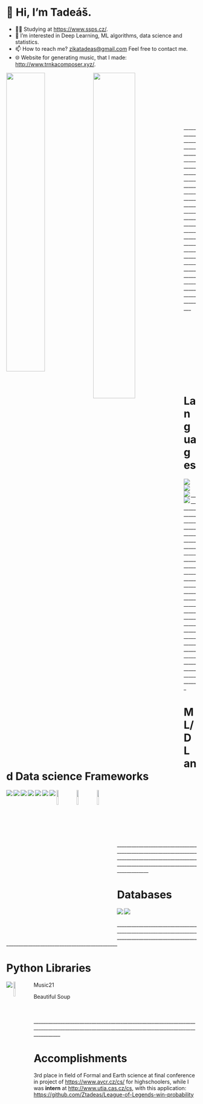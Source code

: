 # 👋 Hi, I’m Tadeáš.
- 🧑‍🎓 Studying at https://www.ssps.cz/.
- 👀 I’m interested in Deep Learning, ML algorithms, data science
and statistics.
- 📫 How to reach me? zikatadeas@gmail.com  Feel free to contact me.
- 🌐 Website for generating music, that I made: http://www.trnkacomposer.xyz/.

<!---
Ztadeas/Ztadeas is a ✨ special ✨ repository because its `README.md` (this file) appears on your GitHub profile.
You can click the Preview link to take a look at your changes.
--->
<img align="left" width="45%" src="https://github-readme-stats.vercel.app/api/?username=Ztadeas&show_icons=true&theme=radical&layout=compact" />

<img align="left" width="47%" src="https://github-readme-stats.vercel.app/api/top-langs/?username=Ztadeas&layout=compact"/>


\
\
\
\
\
\
\
\
\_______________________________________________________________________________________________________________________________________________ㅤㅤㅤㅤㅤㅤㅤㅤㅤㅤㅤㅤㅤㅤㅤㅤㅤㅤㅤ
# Languages

<img align="left" src="https://img.shields.io/badge/python-3670A0?style=for-the-badge&logo=python&logoColor=ffdd54" />
<img align="left" src="https://img.shields.io/badge/c%23-%23239120.svg?style=for-the-badge&logo=c-sharp&logoColor=white" />
<img align="left" src="https://img.shields.io/badge/html5-%23E34F26.svg?style=for-the-badge&logo=html5&logoColor=white" />
<img align="left" src="https://img.shields.io/badge/css3-%231572B6.svg?style=for-the-badge&logo=css3&logoColor=white" />



\
\
\_________________________________________________________________________________________________________________________________________________

# ML/DL and Data science Frameworks

<img align="left" src="https://img.shields.io/badge/Keras-%23D00000.svg?style=for-the-badge&logo=Keras&logoColor=white" />
<img align="left" src="https://img.shields.io/badge/Matplotlib-%23ffffff.svg?style=for-the-badge&logo=Matplotlib&logoColor=black" />
<img align="left" src="https://img.shields.io/badge/numpy-%23013243.svg?style=for-the-badge&logo=numpy&logoColor=white" />
<img align="left" src="https://img.shields.io/badge/pandas-%23150458.svg?style=for-the-badge&logo=pandas&logoColor=white" />
<img align="left" src="https://img.shields.io/badge/scikit--learn-%23F7931E.svg?style=for-the-badge&logo=scikit-learn&logoColor=white" />
<img align="left" src="https://img.shields.io/badge/SciPy-%230C55A5.svg?style=for-the-badge&logo=scipy&logoColor=%white" />
<img align="left" src="https://img.shields.io/badge/TensorFlow-%23FF6F00.svg?style=for-the-badge&logo=TensorFlow&logoColor=white" />
<img align="left" width="10%" src="https://raw.githubusercontent.com/librosa/librosa/main/docs/img/librosa_logo_text.svg" />
<img align="left" width="10%" src="https://camo.githubusercontent.com/0af679e0f4bfdd38ebbf1065bfe04f8f4e23cafff24df48b9883bbbb9413ff08/687474703a2f2f726172652d746563686e6f6c6f676965732e636f6d2f77702d636f6e74656e742f75706c6f6164732f323031362f30322f726172655f696d6167655f6f6e6c792e706e67" />
<img align="left" width="10%" src="https://miro.medium.com/max/640/0*zKRz1UgqpOZ4bvuA" />



\
\
\
\
\
\
\
\
\_________________________________________________________________________________________________________________________________________________

# Databases

<img align="left" src="https://img.shields.io/badge/mysql-%2300f.svg?style=for-the-badge&logo=mysql&logoColor=white" />
<img align="left" src="https://img.shields.io/badge/sqlite-%2307405e.svg?style=for-the-badge&logo=sqlite&logoColor=white" />

\
\
\_________________________________________________________________________________________________________________________________________________

# Python Libraries

<img align="left" src="https://img.shields.io/badge/flask-%23000.svg?style=for-the-badge&logo=flask&logoColor=white" />
<img align="left" width="10%" src="https://i2.wp.com/iot4beginners.com/wp-content/uploads/2020/04/DxD1hLgUwAAo-Od.jpg?fit=375%2C422&ssl=1" />

Music21

Beautiful Soup

\
\
\_________________________________________________________________________________________________________________________________________________

# Accomplishments

3rd place in field of Formal and Earth science at final conference in project of https://www.avcr.cz/cs/ for highschoolers, while I was <strong>intern</strong> at http://www.utia.cas.cz/cs, with this application: https://github.com/Ztadeas/League-of-Legends-win-probability








